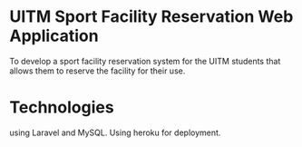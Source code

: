 # UITM Sport Facility Reservation Web Application

To develop a sport facility reservation system for the UITM students that allows them to reserve the facility for their use.

# Technologies
using Laravel and MySQL. Using heroku for deployment.
